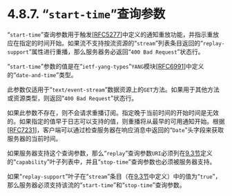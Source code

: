 # 4.8.7. “`start-time`”查询参数

“`start-time`”查询参数用于触发[[RFC5277](https://tools.ietf.org/html/rfc5277)]中定义的通知重放功能，并指示重放应在指定的时间开始。如果流不支持按流资源的“`stream`”列表条目返回的“`replay-support`”属性进行重播，那么服务器务必返回“`400 Bad Request`”状态行。

“`start-time`”参数的值是在“`ietf-yang-types`”`YANG`模块[[RFC6991](https://tools.ietf.org/html/rfc6991)]中定义的“`date-and-time`”类型。

此参数仅适用于“`text/event-stream`”数据资源上的`GET`方法。如果用于其他方法或资源类型，则返回“`400 Bad Request`”状态行。

如果此参数不存在，则不会请求重播订阅。指定晚于当前时间的开始时间是无效的。如果指定的值早于日志可以支持的值，则重播将从最早的可用通知开始。根据[[RFC7231](https://tools.ietf.org/html/rfc7231)]，客户端可以通过检查服务器在响应消息中返回的“`Date`”头字段来获取服务器的当前时间。

如果服务器支持这个查询参数，那么“`replay`”查询参数`URI`必须列在[9.3节](../section-9/9.3.md)定义的“`capability`”叶子列表中，并且“`stop-time`”查询参数也必须被服务器支持。

如果“`replay-support`”叶子在“`stream`”条目（在[9.3节](../section-9/9/3.md)中定义）中的值为“`true`”，那么服务器必须支持该流的“`start-time`”和“`stop-time`”查询参数。
